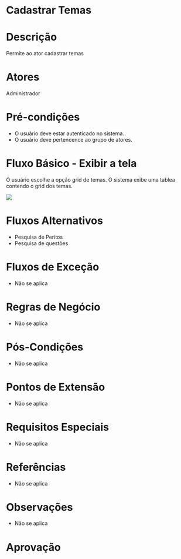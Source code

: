 
# Cadastrar Temas

# Descrição

Permite ao ator cadastrar temas

# Atores

Administrador

# Pré-condições

- O usuário deve estar autenticado no sistema.
- O usuário deve pertencence ao grupo de atores.

# Fluxo Básico - Exibir a tela

O usuário escolhe a opção grid de temas.
O sistema exibe uma tablea contendo o grid dos temas.

[![](https://img.plantuml.biz/plantuml/svg/rLBDIWCn4Bu7yWv3lUlse2UHwcuH3ukLUYiMXisq3irkrYGhoDg74G-UV8fzCPF-ieWFu8GmCtpVDry6Cd8UhNUeFK1DxgLXXr9SEl-cwKgA26ICIuibj580t62nMbhJL2ersbWuMLo4Sox5EgZE3h8LLpL6aQePXaaYXMUl2L9KwBn52uzK1gDdGaKMhiVfVIx5mXWVkYax7r1G11EotNV12FaalvMYmDgpgI0ruxrcyog0qstQTNSPl4CoJ8OzC2DNMEw-kayJu05iOj2ZF3JaeaFtOJcIsd3dn8qhZPh_BjOzyIw5pMgDdeuUVyVU_Rznjwc_VZkRedv5-nG6pLAiICVwo0dLY2eLlzGF)](https://editor.plantuml.com/uml/rLBDIWCn4Bu7yWv3lUlse2UHwcuH3ukLUYiMXisq3irkrYGhoDg74G-UV8fzCPF-ieWFu8GmCtpVDry6Cd8UhNUeFK1DxgLXXr9SEl-cwKgA26ICIuibj580t62nMbhJL2ersbWuMLo4Sox5EgZE3h8LLpL6aQePXaaYXMUl2L9KwBn52uzK1gDdGaKMhiVfVIx5mXWVkYax7r1G11EotNV12FaalvMYmDgpgI0ruxrcyog0qstQTNSPl4CoJ8OzC2DNMEw-kayJu05iOj2ZF3JaeaFtOJcIsd3dn8qhZPh_BjOzyIw5pMgDdeuUVyVU_Rznjwc_VZkRedv5-nG6pLAiICVwo0dLY2eLlzGF)

# Fluxos Alternativos

- Pesquisa de Peritos
- Pesquisa de questões

# Fluxos de Exceção

- Não se aplica

# Regras de Negócio

- Não se aplica

# Pós-Condições

- Não se aplica

# Pontos de Extensão

- Não se aplica

# Requisitos Especiais

- Não se aplica

# Referências

- Não se aplica

# Observações

- Não se aplica

# Aprovação
